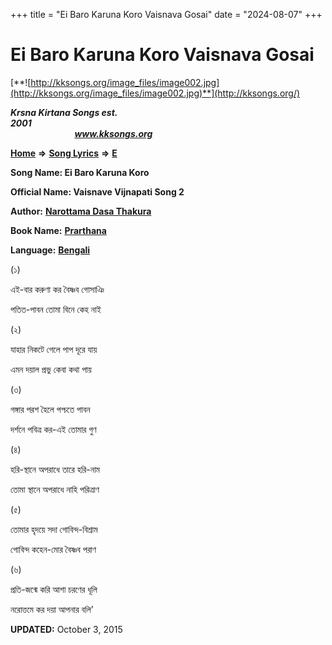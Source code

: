 +++
title = "Ei Baro Karuna Koro Vaisnava Gosai"
date = "2024-08-07"
+++

# Ei Baro Karuna Koro Vaisnava Gosai
[**![http://kksongs.org/image_files/image002.jpg](http://kksongs.org/image_files/image002.jpg)**](http://kksongs.org/)

**_Krsna Kirtana Songs est. 2001_**                                                                                                                                                 **_www.kksongs.org_**

[**Home**](http://kksongs.org/) **⇒** [**Song Lyrics**](http://kksongs.org/lyrics.html) **⇒** [**E**](http://kksongs.org/songs/song_e.html)

**Song Name: Ei Baro Karuna Koro**

**Official Name: Vaisnave Vijnapati Song 2**

**Author:** [**Narottama Dasa Thakura**](http://kksongs.org/authors/list/narottama.html)

**Book Name:** [**Prarthana**](http://kksongs.org/authors/prarthana.html)

**Language:** [**Bengali**](http://kksongs.org/language/list/bengali.html)

(১)

এই\-বার করুণা কর বৈষ্ণব গোসাঞি

পতিত\-পাবন তোমা বিনে কেহ নাই

(২)

যাহার নিকটে গেলে পাপ দূরে যায়

এমন দয়াল প্রভু কেবা কথা পায়

(৩)

গঙ্গার পরশ হৈলে পশ্চতে পাবন

দর্শনে পবিত্র কর\-এই তোমার গুণ

(৪)

হরি\-স্থানে অপরাধে তারে হরি\-নাম

তোমা স্থানে অপরাধে নাহি পরিত্রাণ

(৫)

তোমার হৃদয়ে সদা গোবিন্দ\-বিশ্রাম

গোবিন্দ কহেন\-মোর বৈষ্ণব পরাণ

(৬)

প্রতি\-জন্মে করি আশা চরণের ধূলি

নরোত্তমে কর দয়া আপনার বলি’

**UPDATED:** October 3, 2015